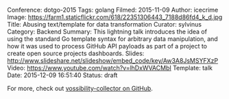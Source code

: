 Conference: dotgo-2015
Tags: golang
Filmed: 2015-11-09
Author: icecrime
Image: https://farm1.staticflickr.com/618/22351306443_7188d86fd4_k_d.jpg
Title: Abusing text/template for data transformation
Curator: sylvinus
Category: Backend
Summary: This lightning talk introduces the idea of using the standard Go template syntax for arbitrary data manipulation, and how it was used to process GitHub API payloads as part of a project to create open source projects dashboards.
Slides: http://www.slideshare.net/slideshow/embed_code/key/Aw3A8JsMSYFXzP
Video: https://www.youtube.com/watch?v=lhDxWVACMbI
Template: talk
Date: 2015-12-09 16:51:40
Status: draft


For more, check out [vossibility-collector on GitHub](http://github.com/icecrime/vossibility-collector).
